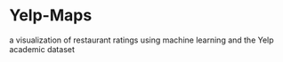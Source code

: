 # Yelp-Maps
a visualization of restaurant ratings using machine learning and the Yelp academic dataset

